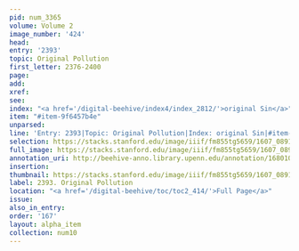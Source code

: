 ```yaml
---
pid: num_3365
volume: Volume 2
image_number: '424'
head:
entry: '2393'
topic: Original Pollution
first_letter: 2376-2400
page:
add:
xref:
see:
index: "<a href='/digital-beehive/index4/index_2812/'>original Sin</a>"
item: "#item-9f6457b4e"
unparsed:
line: 'Entry: 2393|Topic: Original Pollution|Index: original Sin|#item-9f6457b4e'
selection: https://stacks.stanford.edu/image/iiif/fm855tg5659/1607_0891/769,2056,2773,901/full/0/default.jpg
full_image: https://stacks.stanford.edu/image/iiif/fm855tg5659/1607_0891/full/full/0/default.jpg
annotation_uri: http://beehive-anno.library.upenn.edu/annotation/1680108922435
insertion:
thumbnail: https://stacks.stanford.edu/image/iiif/fm855tg5659/1607_0891/769,2056,600,180/250,/0/default.jpg
label: 2393. Original Pollution
location: "<a href='/digital-beehive/toc/toc2_414/'>Full Page</a>"
issue:
also_in_entry:
order: '167'
layout: alpha_item
collection: num10
---
```

